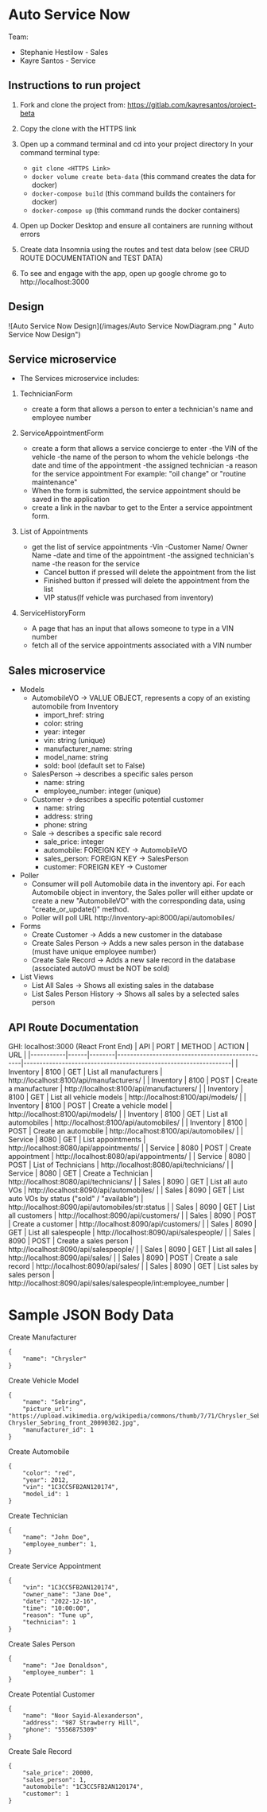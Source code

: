 # Auto Service Now

Team:
* Stephanie Hestilow - Sales
* Kayre Santos - Service

## Instructions to run project
1. Fork and clone the project from: https://gitlab.com/kayresantos/project-beta
2. Copy the clone with the HTTPS link
3. Open up a command terminal and cd into your project directory
In your command terminal type:

    - `git clone <HTTPS Link>`
    - `docker volume create beta-data` (this command creates the data for docker)
    - `docker-compose build` (this command builds the containers for docker)
    - `docker-compose up` (this command runds the docker containers)

4. Open up Docker Desktop and ensure all containers are running without errors
5. Create data Insomnia using the routes and test data below (see CRUD ROUTE DOCUMENTATION and TEST DATA)
6. To see and engage with the app, open up google chrome go to http://localhost:3000

## Design
![Auto Service Now Design](/images/Auto Service NowDiagram.png "
Auto Service Now Design")

## Service microservice
- The Services microservice includes:
1. TechnicianForm
    - create a form that allows a person to enter a technician's name and employee number

2. ServiceAppointmentForm
    - create a form that allows a service concierge to enter
        -the VIN of the vehicle
        -the name of the person to whom the vehicle belongs
        -the date and time of the appointment
        -the assigned technician
        -a reason for the service appointment
            For example: "oil change" or "routine maintenance"
    -  When the form is submitted, the service appointment should be saved in the application
    -  create a link in the navbar to get to the Enter a service appointment form.

3. List of Appointments
    - get the list of service appointments
        -Vin
        -Customer Name/ Owner Name
        -date and time of the appointment
        -the assigned technician's name
        -the reason for the service
        - Cancel button if pressed will delete the appointment from the list
        - Finished button if pressed will delete the appointment from the list
        - VIP status(If vehicle was purchased from inventory)

4. ServiceHistoryForm
    - A page that has an input that allows someone to type in a VIN number
    - fetch all of the service appointments associated with a VIN number

## Sales microservice
- Models
    - AutomobileVO -> VALUE OBJECT, represents a copy of an existing automobile from Inventory
        - import_href: string
        - color: string
        - year: integer
        - vin: string (unique)
        - manufacturer_name: string
        - model_name: string
        - sold: bool (default set to False)
    - SalesPerson -> describes a specific sales person
        - name: string
        - employee_number: integer (unique)
    - Customer -> describes a specific potential customer
        - name: string
        - address: string
        - phone: string
    - Sale -> describes a specific sale record
        - sale_price: integer
        - automobile: FOREIGN KEY -> AutomobileVO
        - sales_person: FOREIGN KEY -> SalesPerson
        - customer: FOREIGN KEY -> Customer
- Poller
    - Consumer will poll Automobile data in the inventory api.  For each Automobile object in inventory, the Sales poller will either update or create a new "AutomobileVO" with the corresponding data, using "create_or_update()" method.
    - Poller will poll URL http://inventory-api:8000/api/automobiles/
- Forms
    - Create Customer -> Adds a new customer in the database
    - Create Sales Person -> Adds a new sales person in the database (must have unique employee number)
    - Create Sale Record -> Adds a new sale record in the database (associated autoVO must be NOT be sold)
- List Views
    - List All Sales -> Shows all existing sales in the database
    - List Sales Person History -> Shows all sales by a selected sales person



## API Route Documentation
GHI: localhost:3000 (React Front End)
| API       | PORT | METHOD | ACTION                                         | URL                                                             |
|-----------|------|--------|------------------------------------------------|-----------------------------------------------------------------|
| Inventory | 8100 | GET    | List all manufacturers                         | http://localhost:8100/api/manufacturers/                        |
| Inventory | 8100 | POST   | Create a manufacturer                          | http://localhost:8100/api/manufacturers/                        |
| Inventory | 8100 | GET    | List all vehicle models                        | http://localhost:8100/api/models/                               |
| Inventory | 8100 | POST   | Create a vehicle model                         | http://localhost:8100/api/models/                               |
| Inventory | 8100 | GET    | List all automobiles                           | http://localhost:8100/api/automobiles/                          |
| Inventory | 8100 | POST   | Create an automobile                           | http://localhost:8100/api/automobiles/                          |
| Service   | 8080 | GET    | List appointments                              | http://localhost:8080/api/appointments/                         |
| Service   | 8080 | POST   | Create appointment                             | http://localhost:8080/api/appointments/                         |
| Service   | 8080 | POST   | List of Technicians                            | http://localhost:8080/api/technicians/                          |
| Service   | 8080 | GET    | Create a Technician                            | http://localhost:8080/api/technicians/                          |
| Sales     | 8090 | GET    | List all auto VOs                              | http://localhost:8090/api/automobiles/                          |
| Sales     | 8090 | GET    | List auto VOs by status ("sold" / "available") | http://localhost:8090/api/automobiles/str:status                |
| Sales     | 8090 | GET    | List all customers                             | http://localhost:8090/api/customers/                            |
| Sales     | 8090 | POST   | Create a customer                              | http://localhost:8090/api/customers/                            |
| Sales     | 8090 | GET    | List all salespeople                           | http://localhost:8090/api/salespeople/                          |
| Sales     | 8090 | POST   | Create a sales person                          | http://localhost:8090/api/salespeople/                          |
| Sales     | 8090 | GET    | List all sales                                 | http://localhost:8090/api/sales/                                |
| Sales     | 8090 | POST   | Create a sale record                           | http://localhost:8090/api/sales/                                |
| Sales     | 8090 | GET    | List sales by sales person                     | http://localhost:8090/api/sales/salespeople/int:employee_number |


# Sample JSON Body Data

Create Manufacturer
```
{
    "name": "Chrysler"
}
```

Create Vehicle Model
```
{
    "name": "Sebring",
    "picture_url": "https://upload.wikimedia.org/wikipedia/commons/thumb/7/71/Chrysler_Sebring_front_20090302.jpg/320px-Chrysler_Sebring_front_20090302.jpg",
    "manufacturer_id": 1
}
```

Create Automobile
```
{
    "color": "red",
    "year": 2012,
    "vin": "1C3CC5FB2AN120174",
    "model_id": 1
}
```

Create Technician
```
{
    "name": "John Doe",
    "employee_number": 1,
}
```

Create Service Appointment
```
{
    "vin": "1C3CC5FB2AN120174",
    "owner_name": "Jane Doe",
    "date": "2022-12-16",
    "time": "10:00:00",
    "reason": "Tune up",
    "technician": 1
}
```

Create Sales Person
```
{
    "name": "Joe Donaldson",
    "employee_number": 1
}
```

Create Potential Customer
```
{
    "name": "Noor Sayid-Alexanderson",
    "address": "987 Strawberry Hill",
    "phone": "5556875309"
}
```

Create Sale Record
```
{
    "sale_price": 20000,
    "sales_person": 1,
    "automobile": "1C3CC5FB2AN120174",
    "customer": 1
}
```

